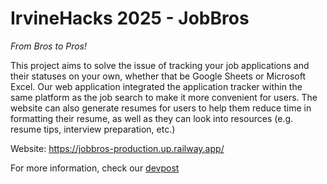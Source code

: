 # IrvineHacks 2025 - JobBros

*From Bros to Pros!*

This project aims to solve the issue of tracking your job applications and their statuses on your own, whether that be Google Sheets or Microsoft Excel. Our web application integrated the application tracker within the same platform as the job search to make it more convenient for users. The website can also generate resumes for users to help them reduce time in formatting their resume, as well as they can look into resources (e.g. resume tips, interview preparation, etc.)

Website: https://jobbros-production.up.railway.app/

For more information, check our [devpost](https://devpost.com/software/jobbros)

